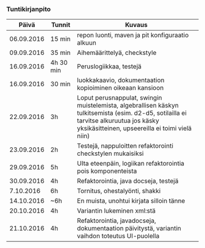 ### Tuntikirjanpito
Päivä | Tunnit | Kuvaus
--------------- | ----- | ------
06.09.2016 | 15 min | repon luonti, maven ja pit konfiguraatio alkuun
09.09.2016 | 35 min | Aihemäärittelyä, checkstyle
16.09.2016 | 4h 30 min | Peruslogiikkaa, testejä
16.09.2016 | 30 min | luokkakaavio, dokumentaation kopioiminen oikeaan kansioon
22.09.2016 | 3h | Loput perusnappulat, swingin muistelemista, algebrallisen käskyn tulkitsemista (esim. d2-d5, sotilailla ei tarvitse alkuruutua jos käsky yksikäsitteinen, upseereilla ei toimi vielä niin)
23.09.2016 | 2h | Testejä, nappuloitten refaktorointi checkstylen mukaisiksi
29.09.2016 | 5h | UIta eteenpäin, logiikan refaktorointia pois komponenteista
30.09.2016 | 4h | Refaktorointia, java docseja, testejä
7.10.2016 | 6h | Tornitus, ohestalyönti, shakki
14.10.2016 | ~6h | En muista, unohtui kirjata silloin tänne
20.10.2016 | 4h | Variantin lukeminen xml:stä
21.10.2016 | 4h | Refaktorointia, javadocseja, dokumentaation päivitystä, variantin vaihdon toteutus UI-puolella
